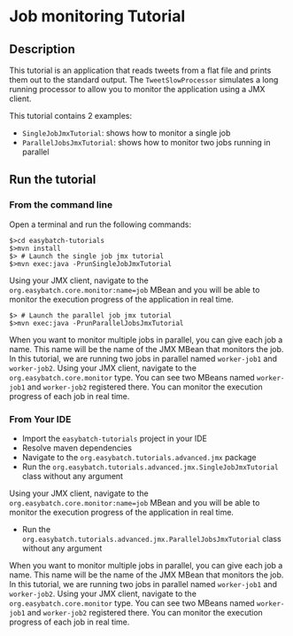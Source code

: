 # Job monitoring Tutorial

## Description

This tutorial is an application that reads tweets from a flat file and prints them out to the standard output.
The `TweetSlowProcessor` simulates a long running processor to allow you to monitor the application using a JMX client.

This tutorial contains 2 examples:

- `SingleJobJmxTutorial`: shows how to monitor a single job
- `ParallelJobsJmxTutorial`: shows how to monitor two jobs running in parallel 

## Run the tutorial

### From the command line

Open a terminal and run the following commands:

```
$>cd easybatch-tutorials
$>mvn install
$> # Launch the single job jmx tutorial
$>mvn exec:java -PrunSingleJobJmxTutorial
```

Using your JMX client, navigate to the `org.easybatch.core.monitor:name=job` MBean
 and you will be able to monitor the execution progress of the application in real time.
 
```
$> # Launch the parallel job jmx tutorial
$>mvn exec:java -PrunParallelJobsJmxTutorial
```
When you want to monitor multiple jobs in parallel, you can give each job a name. This name will be the name
of the JMX MBean that monitors the job.
In this tutorial, we are running two jobs in parallel named `worker-job1` and `worker-job2`.
Using your JMX client, navigate to the `org.easybatch.core.monitor` type.
 You can see two MBeans named `worker-job1` and `worker-job2` registered there. You can monitor the execution progress of each job
 in real time.

### From Your IDE

* Import the `easybatch-tutorials` project in your IDE
* Resolve maven dependencies
* Navigate to the `org.easybatch.tutorials.advanced.jmx` package
* Run the `org.easybatch.tutorials.advanced.jmx.SingleJobJmxTutorial` class without any argument

Using your JMX client, navigate to the `org.easybatch.core.monitor:name=job` MBean
 and you will be able to monitor the execution progress of the application in real time.
 
* Run the `org.easybatch.tutorials.advanced.jmx.ParallelJobsJmxTutorial` class without any argument

When you want to monitor multiple jobs in parallel, you can give each job a name. This name will be the name
of the JMX MBean that monitors the job.
In this tutorial, we are running two jobs in parallel named `worker-job1` and `worker-job2`.
Using your JMX client, navigate to the `org.easybatch.core.monitor` type.
 You can see two MBeans named `worker-job1` and `worker-job2` registered there. You can monitor the execution progress of each job
 in real time.
